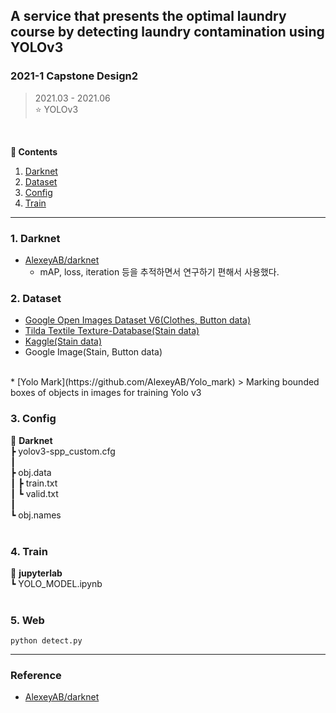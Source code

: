 ## A service that presents the optimal laundry course by detecting laundry contamination using YOLOv3

### 2021-1 Capstone Design2

> 2021.03 - 2021.06  
> :star: YOLOv3

<br> 

**:book: Contents**
1. [Darknet](#1-darknet)
2. [Dataset](#2-dataset)
3. [Config](#3-config)
4. [Train](#4-train)

---
### 1. Darknet
* [AlexeyAB/darknet](https://github.com/AlexeyAB/darknet) 
  * mAP, loss, iteration 등을 추적하면서 연구하기 편해서 사용했다. 

### 2. Dataset
* [Google Open Images Dataset V6(Clothes, Button data)](https://storage.googleapis.com/openimages/web/index.html)
* [Tilda Textile Texture-Database(Stain data)](https://lmb.informatik.uni-freiburg.de/resources/datasets/tilda.en.html)
* [Kaggle(Stain data)](https://www.kaggle.com/priemshpathirana/fabric-stain-dataset)
* Google Image(Stain, Button data)
<br>  
* [Yolo Mark](https://github.com/AlexeyAB/Yolo_mark)  
> Marking bounded boxes of objects in images for training Yolo v3  
<br>

### 3. Config
📂 **Darknet**  
┣ yolov3-spp_custom.cfg   
┃  
┣ obj.data  
┃ ┣ train.txt  
┃ ┗ valid.txt  
┃  
┗ obj.names  
<br>

### 4. Train
📂 **jupyterlab**   
┗ YOLO_MODEL.ipynb  
<br>

### 5. Web
```
python detect.py
```
---

### Reference
* [AlexeyAB/darknet](https://github.com/AlexeyAB/darknet) 

